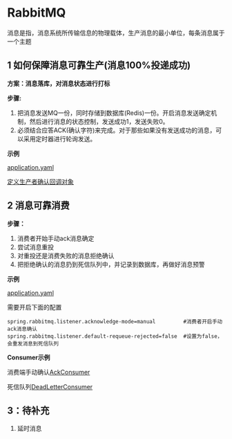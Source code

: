 # RabbitMQ
消息是指，消息系统所传输信息的物理载体，生产消息的最小单位，每条消息属于一个主题
## 1 如何保障消息可靠生产(消息100%投递成功)

**方案：消息落库，对消息状态进行打标**

**步骤:**

1. 把消息发送MQ一份，同时存储到数据库(Redis)一份。开启消息发送确定机制，然后进行消息的状态控制，发送成功1，发送失败0。
2. 必须结合应答ACK(确认字符)来完成。对于那些如果没有发送成功的消息，可以采用定时器进行轮询发送。

**示例**

[application.yaml](spring-boot-rabbitmq/producer/src/main/resources/application.yml)

[定义生产者确认回调对象](spring-boot-rabbitmq/producer/src/main/java/com/example/config/ProducerAckConfirmCallback.java)





## 2 消息可靠消费

**步骤：**

1. 消费者开始手动ack消息确定
2. 尝试消息重投
3. 对重投还是消费失败的消息拒绝确认
4. 把拒绝确认的消息扔到死信队列中，并记录到数据库，再做好消息预警

**示例**

[application.yaml](spring-boot-rabbitmq/consumer/src/main/resources/application.yml)

需要开启下面的配置

```properties
spring.rabbitmq.listener.acknowledge-mode=manual  		 #消费者开启手动ack消息确认
spring.rabbitmq.listener.default-requeue-rejected=false  #设置为false，会重发消息到死信队列
```

**Consumer示例**

消费端手动确认[AckConsumer](spring-boot-rabbitmq/consumer/src/main/java/com/example/ack/AckConsumer.java)

死信队列[DeadLetterConsumer](spring-boot-rabbitmq/consumer/src/main/java/com/example/ack/DeadLetterConsumer.java)





## 3：待补充

1. 延时消息
